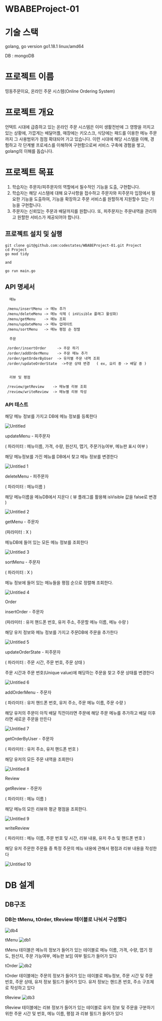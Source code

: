 # WBABEProject-01

# 기술 스택
golang, go version go1.18.1 linux/amd64

DB : mongoDB

# 프로젝트 이름

띵동주문이요, 온라인 주문 시스템(Online Ordering System)

# 프로젝트 개요

언택트 시대에 급증하고 있는 온라인 주문 시스템은 이미 생활전반에 그 영향을 끼치고 있는 상황에, 가깝게는 배달어플, 매장에는 키오스크, 식당에는 패드를 이용한 메뉴 주문까지 그 사용범위가 점점 확대되어 가고 있습니다. 이런 시대에 해당 시스템을 이해, 경험하고 각 단계별 프로세스를 이해하여 구현함으로써 서비스 구축에 경험을 쌓고, golang의 이해를 돕습니다.

# 프로젝트 목표
1. 학습자는 주문자/피주문자의 역할에서 필수적인 기능을 도출, 구현합니다.
2. 학습자는 해당 시스템에 대해 요구사항을 접수하고 주문자와 피주문자 입장에서 필요한 기능을 도출하여, 기능을 확장하고 주문 서비스를 원할하게 지원할수 있는 기능을 구현합니다.
3. 주문자는 신뢰있는 주문과 배달까지를 원합니다. 또, 피주문자는 주문내역을 관리하고 원할한 서비스가 제공되어야 합니다.

## 프로젝트 설치 및 실행

```
git clone git@github.com:codestates/WBABEProject-01.git Project
cd Project
go mod tidy

and

go run main.go
```

## API 명세서

```
  메뉴
  
 /menu/insertMenu -> 메뉴 추가
 /menu/deleteMenu -> 메뉴 삭제 ( inVisible 플래그 활성화)
 /menu/getMenu    -> 메뉴 조회
 /menu/updateMenu -> 메뉴 업데이트
 /menu/sortMenu   -> 메뉴 평점 순 정렬
 
  주문
 
 /order/insertOrder     -> 주문 하기
 /order/addOrderMenu    -> 주문 메뉴 추가
 /order/getOrderByUser  -> 유저별 주문 내역 조회
 /order/updateOrderState  ->주문 상태 변경   ( ex, 요리 중 -> 배달 중 )
 
 
  리뷰 및 평점
  
 /review/getReview    -> 메뉴별 리뷰 조회
 /review/writeReview  -> 메뉴별 리뷰 작성
```

### API 테스트

해당 메뉴 정보를 가지고 DB에 메뉴 정보를 등록한다

![Untitled](https://user-images.githubusercontent.com/71590785/209467971-549731f6-8bd0-4d1a-baf6-0fb0e800dc43.png)

updateMenu - 피주문자

( 파라미터 : 메뉴이름, 가격, 수량, 원산지, 맵기, 주문가능여부, 메뉴판 표시 여부 ) 

해당 메뉴정보를 가진 메뉴를 DB에서 찾고 메뉴 정보를 변경한다

![Untitled 1](https://user-images.githubusercontent.com/71590785/209468018-2517162f-c051-4dce-8b17-9884413f0022.png)

deleteMenu - 피주문자

( 파라미터 : 메뉴이름 )

해당 메뉴이름을 메뉴DB에서 지운다 ( 뷰 플래그를 활용해 isVisible 값을 false로 변경 )

![Untitled 2](https://user-images.githubusercontent.com/71590785/209468033-7f496c8d-9c9e-49ae-9519-f7729802b962.png)

getMenu - 주문자

(파라미터 : X )

메뉴DB에 들어 있는 모든 메뉴 정보를 조회한다

![Untitled 3](https://user-images.githubusercontent.com/71590785/209468037-f254aa77-9011-4c70-8430-d557301bcfc8.png)

sortMenu - 주문자

( 파라미터 : X )

메뉴 정보에 들어 있는 메뉴들을 평점 순으로 정렬해 조회한다.

![Untitled 4](https://user-images.githubusercontent.com/71590785/209468046-eff735e1-34e2-40bb-a818-a6ff7f753855.png)

Order

insertOrder - 주문자

(파라미터 : 유저 핸드폰 번호, 유저 주소, 주문할 메뉴 이름, 메뉴 수량 )

해당 유저 정보와 메뉴 정보를 가지고 주문DB에 주문을 추가한다

![Untitled 5](https://user-images.githubusercontent.com/71590785/209468049-6be73e8c-2f02-4972-9200-a23c5bf028ac.png)

updateOrderState - 피주문자

( 파라미터 : 주문 시간, 주문 번호, 주문 상태 )

주문 시간과 주문 번호(Unique value)에 해당하는 주문을 찾고 주문 상태를 변경한다

![Untitled 6](https://user-images.githubusercontent.com/71590785/209468057-c379203a-97ec-4d7e-adcd-746aba34cfc3.png)

addOrderMenu - 주문자

( 파라미터 : 유저 핸드폰 번호, 유저 주소, 주문 메뉴 이름, 주문 수량 )

해당 유저의 주문이 아직 배달 직전이라면 주문에 해당 주문 메뉴를 추가하고 배달 이후라면 새로운 주문을 만든다

![Untitled 7](https://user-images.githubusercontent.com/71590785/209468061-ed2b2eff-11db-4abf-8e6f-1ea2b538588f.png)

getOrderByUser - 주문자

( 파라미터 : 유저 주소, 유저 핸드폰 번호 )

해당 유저의 모든 주문 내역을 조회한다

![Untitled 8](https://user-images.githubusercontent.com/71590785/209468072-df2abada-a3f6-4f7a-a4cc-c97e5ebd3274.png)

Review

getReview - 주문자

( 파라미터 : 메뉴 이름 )

해당 메뉴의 모든 리뷰와 평균 평점을 조회한다.

![Untitled 9](https://user-images.githubusercontent.com/71590785/209468078-5e40c915-573b-4302-ad4d-7a6fb3d05307.png)

writeReview

( 파라미터 : 메뉴 이름, 주문 번호 및 시간, 리뷰 내용, 유저 주소 및 핸드폰 번호 )

해당 유저 주문한 주문들 중 특정 주문의 메뉴 내용에 관해서 평점과 리뷰 내용을 작성한다

![Untitled 10](https://user-images.githubusercontent.com/71590785/209468085-59f737d4-2fea-4ab9-92d3-6684577085c1.png)

# DB 설계

## DB구조

### DB는 tMenu, tOrder, tReview 테이블로 나눠서 구성했다
![db4](https://user-images.githubusercontent.com/71590785/209468436-d45a535d-9f91-4185-afd8-0f7201f23a44.PNG)

tMenu
![db1](https://user-images.githubusercontent.com/71590785/209468202-ee281e8c-92db-4b70-9e34-4de45b020956.PNG)

tMenu 테이블은 메뉴의 정보가 들어가 있는 테이블로 메뉴 이름, 가격, 수량, 맵기 정도, 원산지, 주문 가능여부, 메뉴판 보임 여부 필드가 들어가 있다

tOrder
![db2](https://user-images.githubusercontent.com/71590785/209468275-f7c0b415-1302-4431-bec2-b83e25ff22cb.PNG)

tOrder 테이블에는 주문의 정보가 들어가 있는 테이블로 메뉴정보, 주문 시간 및 주문 번호, 주문 상태, 유저 정보 필드가 들어가 있다. 유저 정보는 핸드폰 번호, 주소 구조체로 작성하고 있다

tReview
![db3](https://user-images.githubusercontent.com/71590785/209468364-b7ec65b6-434e-4389-a738-edac00e1cf5f.PNG)

tReview 테이블에는 리뷰 정보가 들어가 있는 테이블로 유저 정보 및 주문을 구분하기 위한 주문 시간 및 번호, 메뉴 이름, 평점 과 리뷰 필드가 들어가 있다 
